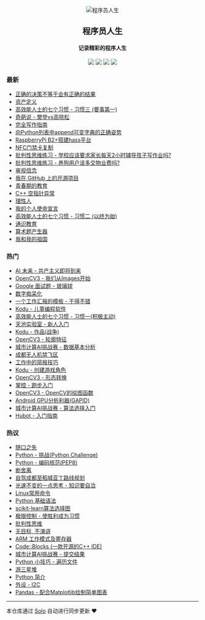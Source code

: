 <p align="center"><img alt="程序员人生" src="https://static.b3log.org/images/brand/solo-32.png"></p><h2 align="center">
程序员人生
</h2>

<h4 align="center">记录精彩的程序人生</h4>
<p align="center"><a title="程序员人生" target="_blank" href="https://github.com/cttmayi/solo-blog"><img src="https://img.shields.io/github/last-commit/cttmayi/solo-blog.svg?style=flat-square&color=FF9900"></a>
<a title="GitHub repo size in bytes" target="_blank" href="https://github.com/cttmayi/solo-blog"><img src="https://img.shields.io/github/repo-size/cttmayi/solo-blog.svg?style=flat-square"></a>
<a title="Solo Version" target="_blank" href="https://github.com/b3log/solo/releases"><img src="https://img.shields.io/badge/solo-3.6.5-f1e05a.svg?style=flat-square&color=blueviolet"></a>
<a title="Hits" target="_blank" href="https://github.com/b3log/hits"><img src="https://hits.b3log.org/cttmayi/solo-blog.svg"></a></p>

### 最新

* [正确的决策不等于会有正确的结果](http://www.gcsjj.cn/articles/2019/11/20/1574187757918.html)
* [资产定义](http://www.gcsjj.cn/articles/2019/11/19/1574093626483.html)
* [高效能人士的七个习惯 - 习惯三 (要事第一)](http://www.gcsjj.cn/articles/2019/11/14/1573745941303.html)
* [奇葩说 - 樊登vs高晓松](http://www.gcsjj.cn/articles/2019/10/31/1572455735706.html)
* [完全写作指南](http://www.gcsjj.cn/articles/2019/10/27/1572120659472.html)
* [向Python列表中append可变字典的正确姿势](http://www.gcsjj.cn/articles/2019/10/25/1572013059151.html)
* [RaspberryPi B2+搭建hass平台](http://www.gcsjj.cn/articles/2019/10/25/1572012599545.html)
* [NFC门禁卡复制](http://www.gcsjj.cn/articles/2019/10/25/1572012360699.html)
* [批判性思维练习 - 学校应该要求家长每天2小时辅导孩子写作业吗?](http://www.gcsjj.cn/articles/2019/10/23/1571842041681.html)
* [批判性思维练习 -  养狗用户该多交物业费吗?](http://www.gcsjj.cn/articles/2019/10/23/1571764615438.html)
* [审视信念](http://www.gcsjj.cn/articles/2019/10/22/1571677408389.html)
* [我在 GitHub 上的开源项目](http://www.gcsjj.cn/my-github-repos)
* [青春期的教育](http://www.gcsjj.cn/articles/2019/10/19/1571498016475.html)
* [C++ 空指针异常](http://www.gcsjj.cn/articles/2019/10/18/1571413022943.html)
* [理性人](http://www.gcsjj.cn/articles/2019/10/18/1571400726892.html)
* [我的个人使命宣言](http://www.gcsjj.cn/articles/2019/10/13/1570901677508.html)
* [高效能人士的七个习惯 - 习惯二 (以终为始)](http://www.gcsjj.cn/articles/2019/10/11/1570805821589.html)
* [通识教育](http://www.gcsjj.cn/articles/2019/10/10/1570637674848.html)
* [算术题产生器](http://www.gcsjj.cn/articles/2019/10/07/1570453936650.html)
* [我和我的祖国](http://www.gcsjj.cn/articles/2019/10/06/1570373448188.html)

### 热门

* [AI 未来 - 共产主义即将到来](http://www.gcsjj.cn/articles/2019/06/24/1561316510296.html)
* [OpenCV3 - 我们从Images开始](http://www.gcsjj.cn/articles/2019/04/02/1554136797836.html)
* [Google 面试题 - 玻璃球](http://www.gcsjj.cn/articles/2019/09/21/1568996649307.html)
* [数字痴呆化](http://www.gcsjj.cn/articles/2019/04/07/1554630747019.html)
* [一个工作汇报的模板 - 干得不错](http://www.gcsjj.cn/articles/2019/03/16/1552736025323.html)
* [Kodu - 儿童编程软件](http://www.gcsjj.cn/articles/2019/03/24/1553436148110.html)
* [高效能人士的七个习惯 - 习惯一(积极主动)](http://www.gcsjj.cn/articles/2019/09/17/1568731407902.html)
* [天池实验室 - 新人入门](http://www.gcsjj.cn/articles/2019/05/12/1557675052175.html)
* [Kodu - 作品(战争)](http://www.gcsjj.cn/articles/2019/04/07/1554627128535.html)
* [OpenCV3 - 轮廓特征](http://www.gcsjj.cn/articles/2019/04/02/1554137025226.html)
* [城市计算AI挑战赛 - 数据基本分析](http://www.gcsjj.cn/articles/2019/05/14/1557765785976.html)
* [成都无人机禁飞区](http://www.gcsjj.cn/articles/2019/05/17/1558108076449.html)
* [工作中的简报技巧](http://www.gcsjj.cn/articles/2019/03/15/1552579837842.html)
* [Kodu - 创建游戏角色](http://www.gcsjj.cn/articles/2019/03/25/1553444108085.html)
* [OpenCV3 - 形态转换](http://www.gcsjj.cn/articles/2019/04/02/1554136943750.html)
* [掌控 - 跑步入门](http://www.gcsjj.cn/articles/2019/04/25/1556198951933.html)
* [OpenCV3 - OpenCV的绘图函数](http://www.gcsjj.cn/articles/2019/04/02/1554136848113.html)
* [Android GPU分析利器(GAPID)](http://www.gcsjj.cn/articles/2019/06/04/1559658578252.html)
* [城市计算AI挑战赛 - 算法选择入门](http://www.gcsjj.cn/articles/2019/05/16/1557942190753.html)
* [Hubot - 入门指南](http://www.gcsjj.cn/articles/2019/04/12/1555001343705.html)

### 热议

* [随口之失](http://www.gcsjj.cn/articles/2019/09/25/1569423200177.html)
* [Python - 挑战(Python Challenge)](http://www.gcsjj.cn/articles/2019/04/20/1555741882461.html)
* [Python - 编码规范(PEP8)](http://www.gcsjj.cn/articles/2019/04/26/1556289234423.html)
* [断舍离](http://www.gcsjj.cn/articles/2019/04/16/1555351178363.html)
* [自驾成都至稻城亚丁路线规划](http://www.gcsjj.cn/articles/2019/07/09/1562684708796.html)
* [光速不变的一点思考 - 知识要自洽](http://www.gcsjj.cn/articles/2019/09/06/1567782094880.html)
* [Linux常用命令](http://www.gcsjj.cn/articles/2019/05/05/1557067926481.html)
* [Python 基础语法](http://www.gcsjj.cn/articles/2019/03/12/1552402976191.html)
* [scikit-learn算法选择图](http://www.gcsjj.cn/articles/2019/05/14/1557848255248.html)
* [极限控制 - 使胜利成为习惯](http://www.gcsjj.cn/articles/2019/09/09/1568042197879.html)
* [批判性思维](http://www.gcsjj.cn/articles/2019/08/09/1565364655301.html)
* [无目标, 不演讲](http://www.gcsjj.cn/articles/2019/03/28/1553788311452.html)
* [ARM 工作模式及寄存器](http://www.gcsjj.cn/articles/2019/05/05/1557069558076.html)
* [Code::Blocks (一款开源的C++ IDE)](http://www.gcsjj.cn/articles/2019/06/07/1559921553296.html)
* [城市计算AI挑战赛 - 提交结果](http://www.gcsjj.cn/articles/2019/05/18/1558111076207.html)
* [Python 小技巧 - 遍历文件](http://www.gcsjj.cn/articles/2019/06/11/1560186159536.html)
* [游三星堆](http://www.gcsjj.cn/articles/2019/10/04/1570199816478.html)
* [Python 简介](http://www.gcsjj.cn/articles/2019/03/12/1552400067284.html)
* [外设 - I2C](http://www.gcsjj.cn/articles/2019/09/28/1569640214065.html)
* [Pandas - 配合Matplotlib绘制简单图表](http://www.gcsjj.cn/articles/2019/05/13/1557758228724.html)

---

本仓库通过 [Solo](https://github.com/b3log/solo) 自动进行同步更新 ❤️ 